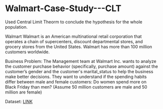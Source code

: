 # Walmart-Case-Study---CLT
Used Central Limit Theorm to conclude the hypothesis for the whole population.

Walmart
Walmart is an American multinational retail corporation that operates a chain of supercenters, discount departmental stores, and grocery stores from the United States. Walmart has more than 100 million customers worldwide.

Business Problem: The Management team at Walmart Inc. wants to analyze the customer purchase behavior (specifically, purchase amount) against the customer’s gender and the customer's marital_status to help the business make better decisions. They want to understand if the spending habits differ between male and female customers: Do women spend more on Black Friday than men? (Assume 50 million customers are male and 50 million are female)

Dataset: [LINK](https://drive.google.com/file/d/1QBn_3DKxII2iplqt8ofKtoOoC1-9TYl-/view?usp=share_link)  

